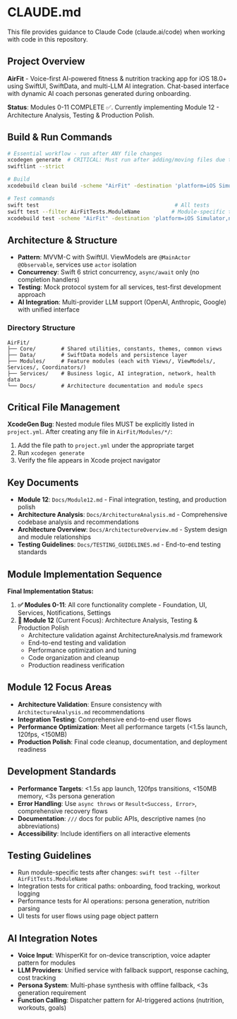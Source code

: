 # CLAUDE.md

This file provides guidance to Claude Code (claude.ai/code) when working with code in this repository.

## Project Overview
**AirFit** - Voice-first AI-powered fitness & nutrition tracking app for iOS 18.0+ using SwiftUI, SwiftData, and multi-LLM AI integration. Chat-based interface with dynamic AI coach personas generated during onboarding.

**Status**: Modules 0-11 COMPLETE ✅. Currently implementing Module 12 - Architecture Analysis, Testing & Production Polish.

## Build & Run Commands
```bash
# Essential workflow - run after ANY file changes
xcodegen generate  # CRITICAL: Must run after adding/moving files due to XcodeGen bug
swiftlint --strict

# Build
xcodebuild clean build -scheme "AirFit" -destination 'platform=iOS Simulator,name=iPhone 16 Pro,OS=18.4'

# Test commands
swift test                                           # All tests
swift test --filter AirFitTests.ModuleName          # Module-specific tests
xcodebuild test -scheme "AirFit" -destination 'platform=iOS Simulator,name=iPhone 16 Pro,OS=18.4'
```

## Architecture & Structure
- **Pattern**: MVVM-C with SwiftUI. ViewModels are `@MainActor @Observable`, services use `actor` isolation
- **Concurrency**: Swift 6 strict concurrency, `async/await` only (no completion handlers)
- **Testing**: Mock protocol system for all services, test-first development approach
- **AI Integration**: Multi-provider LLM support (OpenAI, Anthropic, Google) with unified interface

### Directory Structure
```
AirFit/
├── Core/        # Shared utilities, constants, themes, common views
├── Data/        # SwiftData models and persistence layer
├── Modules/     # Feature modules (each with Views/, ViewModels/, Services/, Coordinators/)
├── Services/    # Business logic, AI integration, network, health data
└── Docs/        # Architecture documentation and module specs
```

## Critical File Management
**XcodeGen Bug**: Nested module files MUST be explicitly listed in `project.yml`. After creating any file in `AirFit/Modules/*/`:
1. Add the file path to `project.yml` under the appropriate target
2. Run `xcodegen generate`
3. Verify the file appears in Xcode project navigator

## Key Documents
- **Module 12**: `Docs/Module12.md` - Final integration, testing, and production polish
- **Architecture Analysis**: `Docs/ArchitectureAnalysis.md` - Comprehensive codebase analysis and recommendations
- **Architecture Overview**: `Docs/ArchitectureOverview.md` - System design and module relationships
- **Testing Guidelines**: `Docs/TESTING_GUIDELINES.md` - End-to-end testing standards

## Module Implementation Sequence
**Final Implementation Status:**
1. **✅ Modules 0-11**: All core functionality complete - Foundation, UI, Services, Notifications, Settings
2. **🚧 Module 12** (Current Focus): Architecture Analysis, Testing & Production Polish
   - Architecture validation against ArchitectureAnalysis.md framework
   - End-to-end testing and validation
   - Performance optimization and tuning
   - Code organization and cleanup
   - Production readiness verification

## Module 12 Focus Areas
- **Architecture Validation**: Ensure consistency with `ArchitectureAnalysis.md` recommendations
- **Integration Testing**: Comprehensive end-to-end user flows
- **Performance Optimization**: Meet all performance targets (<1.5s launch, 120fps, <150MB)
- **Production Polish**: Final code cleanup, documentation, and deployment readiness

## Development Standards
- **Performance Targets**: <1.5s app launch, 120fps transitions, <150MB memory, <3s persona generation
- **Error Handling**: Use `async throws` or `Result<Success, Error>`, comprehensive recovery flows
- **Documentation**: `///` docs for public APIs, descriptive names (no abbreviations)
- **Accessibility**: Include identifiers on all interactive elements

## Testing Guidelines
- Run module-specific tests after changes: `swift test --filter AirFitTests.ModuleName`
- Integration tests for critical paths: onboarding, food tracking, workout logging
- Performance tests for AI operations: persona generation, nutrition parsing
- UI tests for user flows using page object pattern

## AI Integration Notes
- **Voice Input**: WhisperKit for on-device transcription, voice adapter pattern for modules
- **LLM Providers**: Unified service with fallback support, response caching, cost tracking
- **Persona System**: Multi-phase synthesis with offline fallback, <3s generation requirement
- **Function Calling**: Dispatcher pattern for AI-triggered actions (nutrition, workouts, goals)
